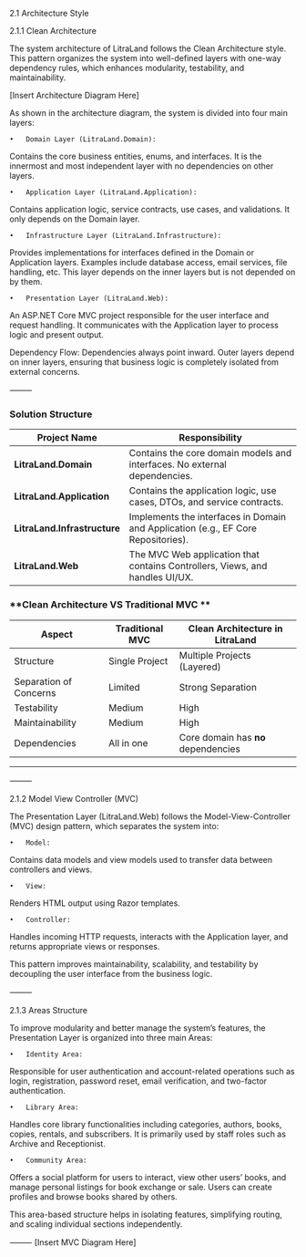 2.1 Architecture Style

2.1.1 Clean Architecture

The system architecture of LitraLand follows the Clean Architecture style. This pattern organizes the system into well-defined layers with one-way dependency rules, which enhances modularity, testability, and maintainability.

[Insert Architecture Diagram Here]

As shown in the architecture diagram, the system is divided into four main layers:

	•	Domain Layer (LitraLand.Domain):
Contains the core business entities, enums, and interfaces. It is the innermost and most independent layer with no dependencies on other layers.

	•	Application Layer (LitraLand.Application):
Contains application logic, service contracts, use cases, and validations. It only depends on the Domain layer.

	•	Infrastructure Layer (LitraLand.Infrastructure):
Provides implementations for interfaces defined in the Domain or Application layers. Examples include database access, email services, file handling, etc. This layer depends on the inner layers but is not depended on by them.

	•	Presentation Layer (LitraLand.Web):
An ASP.NET Core MVC project responsible for the user interface and request handling. It communicates with the Application layer to process logic and present output.

Dependency Flow:
Dependencies always point inward. Outer layers depend on inner layers, ensuring that business logic is completely isolated from external concerns.

⸻

### **Solution Structure**

| Project Name                 | Responsibility                                                                    |
| ---------------------------- | --------------------------------------------------------------------------------- |
| **LitraLand.Domain**         | Contains the core domain models and interfaces. No external dependencies.         |
| **LitraLand.Application**    | Contains the application logic, use cases, DTOs, and service contracts.           |
| **LitraLand.Infrastructure** | Implements the interfaces in Domain and Application (e.g., EF Core Repositories). |
| **LitraLand.Web**            | The MVC Web application that contains Controllers, Views, and handles UI/UX.      |


### **Clean Architecture VS Traditional MVC **

| Aspect                 | Traditional MVC | Clean Architecture in LitraLand     |
| ---------------------- | --------------- | ----------------------------------- |
| Structure              | Single Project  | Multiple Projects (Layered)         |
| Separation of Concerns | Limited         | Strong Separation                   |
| Testability            | Medium          | High                                |
| Maintainability        | Medium          | High                                |
| Dependencies           | All in one      | Core domain has **no** dependencies |

---

⸻

2.1.2 Model View Controller (MVC)

The Presentation Layer (LitraLand.Web) follows the Model-View-Controller (MVC) design pattern, which separates the system into:

	•	Model:
Contains data models and view models used to transfer data between controllers and views.

	•	View:
Renders HTML output using Razor templates.

	•	Controller:
Handles incoming HTTP requests, interacts with the Application layer, and returns appropriate views or responses.

This pattern improves maintainability, scalability, and testability by decoupling the user interface from the business logic.

⸻

2.1.3 Areas Structure

To improve modularity and better manage the system’s features, the Presentation Layer is organized into three main Areas:

	•	Identity Area:
Responsible for user authentication and account-related operations such as login, registration, password reset, email verification, and two-factor authentication.

	•	Library Area:
Handles core library functionalities including categories, authors, books, copies, rentals, and subscribers. It is primarily used by staff roles such as Archive and Receptionist.

	•	Community Area:
Offers a social platform for users to interact, view other users’ books, and manage personal listings for book exchange or sale. Users can create profiles and browse books shared by others.

This area-based structure helps in isolating features, simplifying routing, and scaling individual sections independently.

⸻
[Insert MVC Diagram Here]
